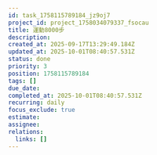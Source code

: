 ```yaml
---
id: task_1758115789184_jz9oj7
project_id: project_1758034079337_fsocau
title: 運動8000步
description: 
created_at: 2025-09-17T13:29:49.184Z
updated_at: 2025-10-01T08:40:57.531Z
status: done
priority: 3
position: 1758115789184
tags: []
due_date: 
completed_at: 2025-10-01T08:40:57.531Z
recurring: daily
focus_exclude: true
estimate: 
assignee: 
relations:
  links: []
---
```






















